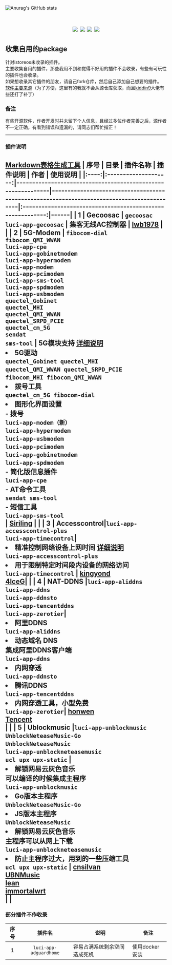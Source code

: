 ![Anurag's GitHub stats](https://github-readme-stats.vercel.app/api?username=tzp001&show_icons=true&theme=radical)
<div align="center">
<h1 align="center"packages</h1>
<img src="https://img.shields.io/github/issues/tzp001/packages?color=green">
<img src="https://img.shields.io/github/stars/tzp001/packages?color=yellow">
<img src="https://img.shields.io/github/forks/tzp001/packages?color=orange">
<img src="https://img.shields.io/github/languages/code-size/tzp001/packages?color=blueviolet">
</div>

## 收集自用的package
针对istoreos未收录的插件。<br>
主要收集自用的插件，那些我用不到和觉得不好用的插件不会收录，有些有可玩性的插件也会收录。<br>如果想收录其它插件的朋友，请自己fork仓库，然后自己添加自己想要的插件。<br>
[软件主要来源](https://github.com/kiddin9/openwrt-packages/)（为了方便，这里有的我就不会从源仓库获取，而且[kiddin9](https://github.com/kiddin9)大佬有些还打了补丁）

### 备注
有些开源软件，作者开发时并未留下个人信息，且经过多位作者完善之后，源作者不一定正确，有看到错误和遗漏的，请同志们帮忙指正！

-------------------------------
### 插件说明
[Markdown表格生成工具](https://www.tablesgenerator.com/markdown_tables#)
| 序号 |         目录         | 插件名称                                                           | 插件说明                                                                               | 作者                                                     | 使用说明 |
|:----:|:--------------------:|-------------------------------------------------------------|-------------------------------------------------------------------------------------------|:----------------------------------------------------------:|------|
|   1  |       Gecoosac       | ```gecoosac``` <br> ```luci-app-gecoosac```                                                                                                                                                                                                                                                                                                                 | 集客无线AC控制器                                                                            | [lwb1978](https://github.com/lwb1978/openwrt-gecoosac)  |      |
|   2  |   5G-Modem   | ```fibocom-dial ``` <br> ```fibocom_QMI_WWAN``` <br> ```luci-app-cpe ``` <br> ```luci-app-gobinetmodem``` <br> ```luci-app-hypermodem ``` <br> ```luci-app-modem``` <br> ```luci-app-pcimodem ``` <br> ```luci-app-sms-tool``` <br> ```luci-app-spdmodem ``` <br> ```luci-app-usbmodem``` <br> ```quectel_Gobinet ``` <br> ```quectel_MHI``` <br> ```quectel_QMI_WWAN ``` <br> ```quectel_SRPD_PCIE``` <br> ```quectel_cm_5G ``` <br> ```sendat``` <br> ```sms-tool``` | 5G模块支持 [详细说明](https://github.com/Siriling/5G-Modem-Support/blob/main/README.md) <li>5G驱动 <br>  ```quectel_Gobinet quectel_MHI``` <br> ```quectel_QMI_WWAN quectel_SRPD_PCIE``` <br> ```fibocom_MHI fibocom_QMI_WWAN ``` <br>  <li>拨号工具 <br>  ```quectel_cm_5G fibocom-dial``` <br>  <li>图形化界面设置 <br>    - 拨号 <br>    ```luci-app-modem（新）``` <br> ```luci-app-hypermodem``` <br> ```luci-app-usbmodem ``` <br> ```luci-app-pcimodem``` <br> ```luci-app-gobinetmodem ``` <br> ```luci-app-spdmodem``` <br>    - 简化版信息插件<br>    ```luci-app-cpe``` <br>    - AT命令工具<br>    ```sendat sms-tool``` <br>    - 短信工具<br>    ```luci-app-sms-tool``` <br> | [Siriling](https://github.com/Siriling/5G-Modem-Support) |      |
|   3  | Accesscontrol|```luci-app-accesscontrol-plus``` <br> ```luci-app-timecontrol```| <li>精准控制网络设备上网时间 [详细说明](https://github.com/kingyond/luci-app-accesscontrol-plus/blob/main/README.md)<br> ```luci-app-accesscontrol-plus``` <br> <li>用于限制特定时间段内设备的网络访问<br> ```luci-app-timecontrol```  |   [kingyond](https://github.com/kingyond/luci-app-accesscontrol-plus) <br>[4IceG](https://github.com/4IceG/luci-app-timecontrol)|      |
|   4  | NAT-DDNS   |```luci-app-aliddns``` <br> ```luci-app-ddns``` <br> ```luci-app-ddnsto``` <br> ```luci-app-tencentddns``` <br> ```luci-app-zerotier```| <li>阿里DDNS<br> ```luci-app-aliddns``` <br> <li>动态域名 DNS<br>集成阿里DDNS客户端<br>```luci-app-ddns``` <br> <li>内网穿透<br>```luci-app-ddnsto``` <br> <li>腾讯DDNS<br>```luci-app-tencentddns``` <br> <li>内网穿透工具，小型免费<br>```luci-app-zerotier```|   [honwen](https://github.com/honwen/luci-app-aliddns) <br>[Tencent](https://github.com/Tencent-Cloud-Plugins/tencentcloud-openwrt-plugin-ddns)<br>|      | 
|   5  | Ublockmusic   |```luci-app-unblockmusic``` <br> ```UnblockNeteaseMusic-Go``` <br> ```UnblockNeteaseMusic``` <br> ```luci-app-unblockneteasemusic``` <br> ```ucl upx upx-static``` | <li>解锁网易云灰色音乐<br>可以编译的时候集成主程序<br>```luci-app-unblockmusic``` <br> <li> Go版本主程序<br>```UnblockNeteaseMusic-Go``` <br> <li> JS版本主程序<br>```UnblockNeteaseMusic``` <br> <li>解锁网易云灰色音乐<br>主程序可以从网上下载<br>```luci-app-unblockneteasemusic``` <br> <li>防止主程序过大，用到的一些压缩工具<br>```ucl upx upx-static``` |   [cnsilvan](https://github.com/cnsilvan/UnblockNeteaseMusic) <br>[UBNMusic](https://github.com/UnblockNeteaseMusic/luci-app-unblockneteasemusic)<br>[lean](https://github.com/lean/lede)<br>[immortalwrt](https://github.com/immortalwrt)<br>|      |
---------------------------
### 部分插件不作收录
| 序号 |                       插件名   |         说明            |        备注        |
|:----:|:----------------------------:|-------------------------|---------------------|
|   1  | ```luci-app-adguardhome```   | 容易占满系统剩余空间造成死机 |    使用docker安装|


